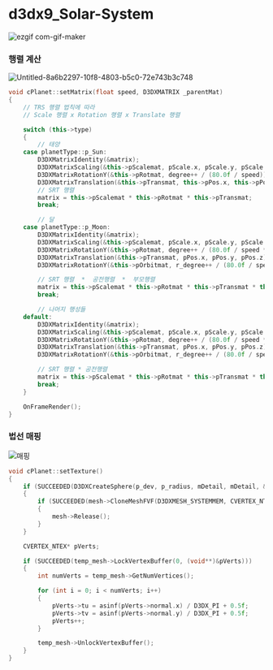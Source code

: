 # d3dx9_Solar-System
![ezgif com-gif-maker](https://user-images.githubusercontent.com/77636255/115138454-41be5380-a067-11eb-84e8-d6c12f2dd150.gif)

### 행렬 계산
![Untitled-8a6b2297-10f8-4803-b5c0-72e743b3c748](https://user-images.githubusercontent.com/77636255/115138477-60244f00-a067-11eb-8ecb-97a075f5bd5d.png)
```c++
void cPlanet::setMatrix(float speed, D3DXMATRIX _parentMat)
{
	// TRS 행렬 법칙에 따라
	// Scale 행렬 x Rotation 행렬 x Translate 행렬

	switch (this->type) 
	{
		// 태양
	case planetType::p_Sun:
		D3DXMatrixIdentity(&matrix);
		D3DXMatrixScaling(&this->pScalemat, pScale.x, pScale.y, pScale.z);
		D3DXMatrixRotationY(&this->pRotmat, degree++ / (80.0f / speed));
		D3DXMatrixTranslation(&this->pTransmat, this->pPos.x, this->pPos.y, this->pPos.z);
		// SRT 행렬
		matrix = this->pScalemat * this->pRotmat * this->pTransmat;
		break;

		// 달
	case planetType::p_Moon:
		D3DXMatrixIdentity(&matrix);
		D3DXMatrixScaling(&this->pScalemat, pScale.x, pScale.y, pScale.z);
		D3DXMatrixRotationY(&this->pRotmat, degree++ / (80.0f / speed * 2.0f));
		D3DXMatrixTranslation(&this->pTransmat, pPos.x, pPos.y, pPos.z);
		D3DXMatrixRotationY(&this->pOrbitmat, r_degree++ / (80.0f / speed));

		// SRT 행렬  *  공전행렬  *  부모행렬
		matrix = this->pScalemat * this->pRotmat * this->pTransmat * this->pOrbitmat * _parentMat;
		break;

		// 나머지 행성들
	default:
		D3DXMatrixIdentity(&matrix);
		D3DXMatrixScaling(&this->pScalemat, pScale.x, pScale.y, pScale.z);
		D3DXMatrixRotationY(&this->pRotmat, degree++ / (80.0f / speed * 2.0f));
		D3DXMatrixTranslation(&this->pTransmat, pPos.x, pPos.y, pPos.z);
		D3DXMatrixRotationY(&this->pOrbitmat, r_degree++ / (80.0f / speed));

		// SRT 행렬 * 공전행렬
		matrix = this->pScalemat * this->pRotmat * this->pTransmat * this->pOrbitmat;
		break;
	}

	OnFrameRender();
}
```

### 법선 매핑
![매핑](https://user-images.githubusercontent.com/77636255/115138767-0b81d380-a069-11eb-85ee-cc927b0a94d1.PNG)

```c++
void cPlanet::setTexture()
{
	if (SUCCEEDED(D3DXCreateSphere(p_dev, p_radius, mDetail, mDetail, &mesh, NULL)))
	{
		if (SUCCEEDED(mesh->CloneMeshFVF(D3DXMESH_SYSTEMMEM, CVERTEX_NTEX::FVF, p_dev, &temp_mesh)))
		{
			mesh->Release();
		}
	}

	CVERTEX_NTEX* pVerts;

	if (SUCCEEDED(temp_mesh->LockVertexBuffer(0, (void**)&pVerts)))
	{
		int numVerts = temp_mesh->GetNumVertices();

		for (int i = 0; i < numVerts; i++)
		{
			pVerts->tu = asinf(pVerts->normal.x) / D3DX_PI + 0.5f;
			pVerts->tv = asinf(pVerts->normal.y) / D3DX_PI + 0.5f;
			pVerts++;
		}

		temp_mesh->UnlockVertexBuffer();
	}
}
```
